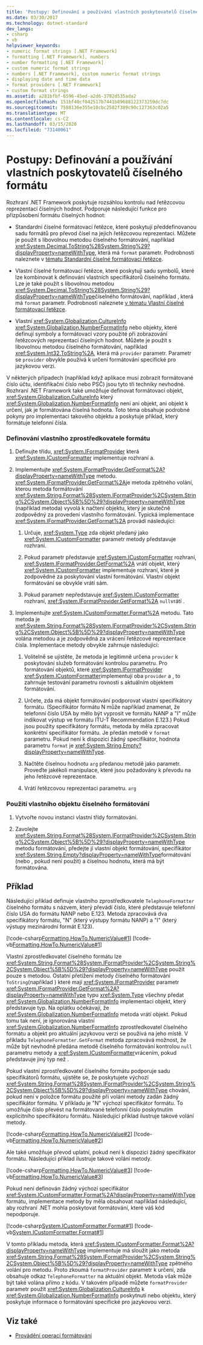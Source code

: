 ```yaml
---
title: 'Postupy: Definování a používání vlastních poskytovatelů číselného formátu'
ms.date: 03/30/2017
ms.technology: dotnet-standard
dev_langs:
- csharp
- vb
helpviewer_keywords:
- numeric format strings [.NET Framework]
- formatting [.NET Framework], numbers
- number formatting [.NET Framework]
- custom numeric format strings
- numbers [.NET Framework], custom numeric format strings
- displaying date and time data
- format providers [.NET Framework]
- custom format strings
ms.assetid: a281bfbf-6596-45ed-a2d6-3782d535ada2
ms.openlocfilehash: 151bf40cf042517b7441b89688122373259dc7dc
ms.sourcegitcommit: 7588136e355e10cbc2582f389c90c127363c02a5
ms.translationtype: MT
ms.contentlocale: cs-CZ
ms.lasthandoff: 03/15/2020
ms.locfileid: "73140061"
---
```

# <a name="how-to-define-and-use-custom-numeric-format-providers"></a>Postupy: Definování a používání vlastních poskytovatelů číselného formátu
Rozhraní .NET Framework poskytuje rozsáhlou kontrolu nad řetězcovou reprezentací číselných hodnot. Podporuje následující funkce pro přizpůsobení formátu číselných hodnot:  
  
- Standardní číselné formátovací řetězce, které poskytují předdefinovanou sadu formátů pro převod čísel na jejich řetězcovou reprezentaci. Můžete je použít s libovolnou metodou číselného formátování, například <xref:System.Decimal.ToString%28System.String%29?displayProperty=nameWithType>, která má `format` parametr. Podrobnosti naleznete v [tématu Standardní číselné formátovací řetězce](../../../docs/standard/base-types/standard-numeric-format-strings.md).  
  
- Vlastní číselné formátovací řetězce, které poskytují sadu symbolů, které lze kombinovat k definování vlastních specifikátorů číselného formátu. Lze je také použít s libovolnou metodou <xref:System.Decimal.ToString%28System.String%29?displayProperty=nameWithType>číselného formátování, například , která má `format` parametr. Podrobnosti naleznete [v tématu Vlastní číselné formátovací řetězce](../../../docs/standard/base-types/custom-numeric-format-strings.md).  
  
- Vlastní <xref:System.Globalization.CultureInfo> <xref:System.Globalization.NumberFormatInfo> nebo objekty, které definují symboly a formátovací vzory použité při zobrazování řetězcových reprezentací číselných hodnot. Můžete je použít s libovolnou metodou číselného formátování, například <xref:System.Int32.ToString%2A>, která má `provider` parametr. Parametr se `provider` obvykle používá k určení formátování specifické pro jazykovou verzi.  
  
 V některých případech (například když aplikace musí zobrazit formátované číslo účtu, identifikační číslo nebo PSČ) jsou tyto tři techniky nevhodné. Rozhraní .NET Framework také umožňuje definovat formátovací objekt, <xref:System.Globalization.CultureInfo> který <xref:System.Globalization.NumberFormatInfo> není ani objekt, ani objekt k určení, jak je formátována číselná hodnota. Toto téma obsahuje podrobné pokyny pro implementaci takového objektu a poskytuje příklad, který formátuje telefonní čísla.  
  
### <a name="to-define-a-custom-format-provider"></a>Definování vlastního zprostředkovatele formátu  
  
1. Definujte třídu, <xref:System.IFormatProvider> která <xref:System.ICustomFormatter> implementuje rozhraní a.  
  
2. Implementujte <xref:System.IFormatProvider.GetFormat%2A?displayProperty=nameWithType> metodu. <xref:System.IFormatProvider.GetFormat%2A>je metoda zpětného volání, kterou metoda formátování <xref:System.String.Format%28System.IFormatProvider%2CSystem.String%2CSystem.Object%5B%5D%29?displayProperty=nameWithType> (například metoda) vyvolá k načtení objektu, který je skutečně zodpovědný za provedení vlastního formátování. Typická implementace <xref:System.IFormatProvider.GetFormat%2A> provádí následující:  
  
    1. Určuje, <xref:System.Type> zda objekt předaný jako <xref:System.ICustomFormatter> parametr metody představuje rozhraní.  
  
    2. Pokud parametr představuje <xref:System.ICustomFormatter> rozhraní, <xref:System.IFormatProvider.GetFormat%2A> vrátí objekt, který <xref:System.ICustomFormatter> implementuje rozhraní, které je zodpovědné za poskytování vlastní formátování. Vlastní objekt formátování se obvykle vrátí sám.  
  
    3. Pokud parametr nepředstavuje <xref:System.ICustomFormatter> rozhraní, <xref:System.IFormatProvider.GetFormat%2A> `null`vrátí .  
  
3. Implementujte <xref:System.ICustomFormatter.Format%2A> metodu. Tato metoda je <xref:System.String.Format%28System.IFormatProvider%2CSystem.String%2CSystem.Object%5B%5D%29?displayProperty=nameWithType> volána metodou a je zodpovědná za vrácení řetězcové reprezentace čísla. Implementace metody obvykle zahrnuje následující:  
  
    1. Volitelně se ujistěte, že metoda je legitimně určena `provider` k poskytování služeb formátování kontrolou parametru. Pro formátování objektů, které <xref:System.IFormatProvider> <xref:System.ICustomFormatter>implementují oba `provider` a , to zahrnuje testování parametru rovnosti s aktuálním objektem formátování.  
  
    2. Určete, zda má objekt formátování podporovat vlastní specifikátory formátu. (Specifikátor formátu N může například znamenat, že telefonní číslo USA by mělo být vyprosit ve formátu NANP a "I" může indikovat výstup ve formátu ITU-T Recommendation E.123.) Pokud jsou použity specifikátory formátu, metoda by měla zpracovat konkrétní specifikátor formátu. Je předán metodě v `format` parametru. Pokud není k dispozici žádný specifikátor, hodnota parametru `format` je <xref:System.String.Empty?displayProperty=nameWithType>.  
  
    3. Načtěte číselnou hodnotu `arg` předanou metodě jako parametr. Proveďte jakékoli manipulace, které jsou požadovány k převodu na jeho řetězcové reprezentace.  
  
    4. Vrátí řetězcovou reprezentaci parametru. `arg`  
  
### <a name="to-use-a-custom-numeric-formatting-object"></a>Použití vlastního objektu číselného formátování  
  
1. Vytvořte novou instanci vlastní třídy formátování.  
  
2. Zavolejte <xref:System.String.Format%28System.IFormatProvider%2CSystem.String%2CSystem.Object%5B%5D%29?displayProperty=nameWithType> metodu formátování, předejte jí vlastní objekt formátování, specifikátor <xref:System.String.Empty?displayProperty=nameWithType>formátování (nebo , pokud není použit) a číselnou hodnotu, která má být formátována.  
  
## <a name="example"></a>Příklad  
 Následující příklad definuje vlastního zprostředkovatele `TelephoneFormatter` číselného formátu s názvem, který převádí číslo, které představuje telefonní číslo USA do formátu NANP nebo E.123. Metoda zpracovává dva specifikátory formátu, "N" (který výstupy formátu NANP) a "I" (který výstupy mezinárodní formát E.123).  
  
 [!code-csharp[Formatting.HowTo.NumericValue#1](../../../samples/snippets/csharp/VS_Snippets_CLR/Formatting.HowTo.NumericValue/cs/Telephone1.cs#1)]
 [!code-vb[Formatting.HowTo.NumericValue#1](../../../samples/snippets/visualbasic/VS_Snippets_CLR/Formatting.HowTo.NumericValue/vb/Telephone1.vb#1)]  
  
 Vlastní zprostředkovatel číselného formátu lze <xref:System.String.Format%28System.IFormatProvider%2CSystem.String%2CSystem.Object%5B%5D%29?displayProperty=nameWithType> použít pouze s metodou. Ostatní přetížení metody číselného formátování `ToString`(například ) které mají <xref:System.IFormatProvider> parametr <xref:System.IFormatProvider.GetFormat%2A?displayProperty=nameWithType> typu <xref:System.Type> všechny předat <xref:System.Globalization.NumberFormatInfo> implementaci objekt, který představuje typ. Na oplátku očekávají, že <xref:System.Globalization.NumberFormatInfo> metoda vrátí objekt. Pokud tomu tak není, je ignorována vlastní <xref:System.Globalization.NumberFormatInfo> zprostředkovatel číselného formátu a objekt pro aktuální jazykovou verzi se používá na jeho místě. V příkladu `TelephoneFormatter.GetFormat` metoda zpracovává možnost, že může být nevhodně předána metodě číselného formátování kontrolou `null` parametru metody a <xref:System.ICustomFormatter>vrácením, pokud představuje jiný typ než .  
  
 Pokud vlastní zprostředkovatel číselného formátu podporuje sadu specifikátorů formátu, ujistěte se, že poskytujete výchozí <xref:System.String.Format%28System.IFormatProvider%2CSystem.String%2CSystem.Object%5B%5D%29?displayProperty=nameWithType> chování, pokud není v položce formátu použité při volání metody zadán žádný specifikátor formátu. V příkladu je "N" výchozí specifikátor formátu. To umožňuje číslo převést na formátované telefonní číslo poskytnutím explicitního specifikátoru formátu. Následující příklad ilustruje takové volání metody.  
  
 [!code-csharp[Formatting.HowTo.NumericValue#2](../../../samples/snippets/csharp/VS_Snippets_CLR/Formatting.HowTo.NumericValue/cs/Telephone1.cs#2)]
 [!code-vb[Formatting.HowTo.NumericValue#2](../../../samples/snippets/visualbasic/VS_Snippets_CLR/Formatting.HowTo.NumericValue/vb/Telephone1.vb#2)]  
  
 Ale také umožňuje převod uplatní, pokud není k dispozici žádný specifikátor formátu. Následující příklad ilustruje takové volání metody.  
  
 [!code-csharp[Formatting.HowTo.NumericValue#3](../../../samples/snippets/csharp/VS_Snippets_CLR/Formatting.HowTo.NumericValue/cs/Telephone1.cs#3)]
 [!code-vb[Formatting.HowTo.NumericValue#3](../../../samples/snippets/visualbasic/VS_Snippets_CLR/Formatting.HowTo.NumericValue/vb/Telephone1.vb#3)]  
  
 Pokud není definován žádný výchozí specifikátor <xref:System.ICustomFormatter.Format%2A?displayProperty=nameWithType> formátu, implementace metody by měla obsahovat například následující, aby rozhraní .NET mohla poskytovat formátování, které váš kód nepodporuje.  
  
 [!code-csharp[System.ICustomFormatter.Format#1](../../../samples/snippets/csharp/VS_Snippets_CLR_System/system.ICustomFormatter.Format/cs/format.cs#1)]
 [!code-vb[System.ICustomFormatter.Format#1](../../../samples/snippets/visualbasic/VS_Snippets_CLR_System/system.ICustomFormatter.Format/vb/Format.vb#1)]  
  
 V tomto příkladu metoda, která <xref:System.ICustomFormatter.Format%2A?displayProperty=nameWithType> implementuje má sloužit jako metoda <xref:System.String.Format%28System.IFormatProvider%2CSystem.String%2CSystem.Object%5B%5D%29?displayProperty=nameWithType> zpětného volání pro metodu. Proto zkoumá `formatProvider` parametr k určení, zda obsahuje odkaz `TelephoneFormatter` na aktuální objekt. Metoda však může být také volána přímo z kódu. V takovém případě můžete `formatProvider` parametr použít <xref:System.Globalization.CultureInfo> k <xref:System.Globalization.NumberFormatInfo> poskytnutí nebo objektu, který poskytuje informace o formátování specifické pro jazykovou verzi.  
  
## <a name="see-also"></a>Viz také

- [Provádění operací formátování](../../../docs/standard/base-types/performing-formatting-operations.md)
